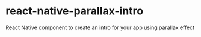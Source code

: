 # react-native-parallax-intro
React Native component to create an intro for your app using parallax effect
